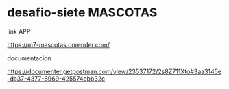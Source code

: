 # desafio-siete MASCOTAS


link APP

https://m7-mascotas.onrender.com/

documentacion

https://documenter.getpostman.com/view/23537172/2s8Z711Xto#3aa3145e-da37-4377-8969-425574ebb32c
